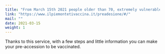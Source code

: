 ```yaml
---
title: "From March 15th 2021 people older than 70, extremely vulnerable, seriously disabled and caregivers can apply for the vaccionation"
link: "https://www.ilpiemontetivaccina.it/preadesione/#/"
mail: ""
date: 2021-03-15
weight: 1
---
```


Thanks to this service, with a few steps and little information you can make your pre-accession to be vaccinated.
